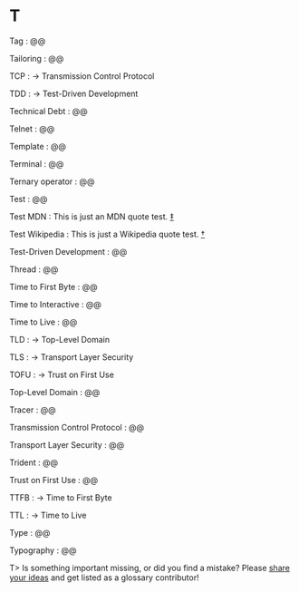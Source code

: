 # T

Tag
: @@

Tailoring
: @@

TCP
: → Transmission Control Protocol

TDD
: → Test-Driven Development

Technical Debt
: @@

Telnet
: @@

Template
: @@

Terminal
: @@

Ternary operator
: @@

Test
: @@

Test MDN
: This is just an MDN quote test.&nbsp;[‡](#mdn)

Test Wikipedia
: This is just a Wikipedia quote test.&nbsp;[†](#wikipedia)

Test-Driven Development
: @@

Thread
: @@

Time to First Byte
: @@

Time to Interactive
: @@

Time to Live
: @@

TLD
: → Top-Level Domain

TLS
: → Transport Layer Security

TOFU
: → Trust on First Use

Top-Level Domain
: @@

Tracer
: @@

Transmission Control Protocol
: @@

Transport Layer Security
: @@

Trident
: @@

Trust on First Use
: @@

TTFB
: → Time to First Byte 

TTL
: → Time to Live

Type
: @@

Typography
: @@

T> Is something important missing, or did you find a mistake? Please [share your ideas](https://github.com/j9t/web-development-glossary/blob/master/manuscript/t.md) and get listed as a glossary contributor!